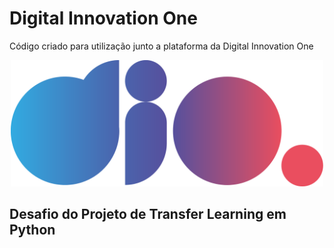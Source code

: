 # Digital Innovation One

Código criado para utilização junto a plataforma da Digital Innovation One

<p align="center"><img src="./Logo.png" width="500"></p>

## Desafio do Projeto de Transfer Learning em Python 

